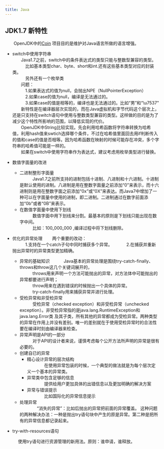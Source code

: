 ```yaml
---
title: Java
---
```


## JDK1.7 新特性

　　OpenJDK中的[Coin](http://openjdk.java.net/projects/coin/) 项目目的是维护对Java语言所做的语言增强。          

- switch中使用字符串        
　　Java1.7之前，switch中的条件表达式的类型只能与整数型兼容的类型。           
　　　比如基本类型char、byte、short和int.还有这些基本类型对应的封装类。        
　　　另外还有一个枚举类           
　　问题：    
　　　1.如果表达式的值为null，会抛出NPE（NullPointerException）         
　　　2.如果case的值为null，编译是无法通过的。           
　　　3.如果case的值是相等的，编译也是无法通过的。比如“男”和“\u7537"       
　　新特性是在编译器层次实现的，而在Java虚拟机和字节代码这个层次上，还是只支持在switch语句中使用与整数类型兼容的类型。这样做的目的是为了减少这个特性所影响的范围，以降低实现的代价。      
　　OpenJDK中String比较实现。先会利用哈希函数将字符串转换为哈希值，利用hash值来swtich选择哪个条件，不过在哈希值里面回去用if判断传入的值和case的值是否相等。因为哈希函数在映射的时候可能存在冲突，多个字符串的哈希值可能是一样的。             
　　如果在switch中使用字符串作为表达式，建议考虑用枚举类型进行替换。           
- 数值字面量的改进      
  - 二进制整形字面量         
　　　Java1.7之前所支持的进制包括十进制、八进制和十六进制。十进制是默认使用的进制。八进制是用在整数字面量之前添加“0”来表示，而十六进制则是用在整数字面之前添加“0x”或“0X”来表达。而Java7中增加了一种可以在字面量中使用的进制，即二进制。二进制通过在数字前面添加“0b”或者“0B”来表示。              
  - 在数值字面量中使用下划线           
　　　数值字面中用下划线来分割。最基本的原则是下划线只能出现在数字中间。     
　　　比如：100_000_000  ,编译过程中将下划线删除。         
- 优化的异常处理
　　两个重要的改动：        
　　　1.支持在一个catch子句中同时捕获多个异常。
　　　2.在捕获并重新抛出异常时的异常类型更加精确。
   - 异常的基础知识
　　　Java基本的异常处理是围绕try-catch-finally、throws和throw这几个关键词展开的，             
　　　throws用来声明一个方法可能抛出的异常，对方法体中可能抛出的异常都要进行声明；                  
　　　throw用来在遇到错误的时候抛出一个具体的异常。                      
　　　try-catch-finally用来捕获异常并进行处理。         
   - 受检异常和非受检异常           
　　　受检异常（checked exception）和非受检异常（unchecked exception）。非受检异常指的是java.lang.RuntimeException和java.lang.Error类 及其子类，所有其他的异常都成为受检异常。两种类型的异常在作用上并没有差别。唯一的差别就在于使用受检异常时的合法性要在编译时刻由编译器来检查。            
  - 异常声明是API的一部分               
　　　对于API的设计者来说，谨慎考虑每个公开方法所声明的异常是很有必要的。        
  - 创建自已的异常        
     - 精心设计异常的层次结构          
　　　　在使用异常包装的时候，一个典型的做法就是为每个层次定义一个基本的异常类。           
     - 异常类中包含足够的信息                 
　　　　提供给用户更加具体的出错信息以及更加明确的解决方案           
     - 异常与错误提示               
　　　　比如国际化的异常信息提示             
  - 处理异常        
　　　　“消失的异常”：比如后抛出的异常把前面的异常覆盖。 这种问题的两种解决办法：一种是抛出try语句块中产生的原是异常。第二种是把所有的异常信息都记录起来。          

- try-with-resources语句

　　　使用try语句进行资源管理的新用法。原则：谁申请，谁释放。      

　　　